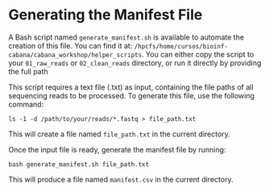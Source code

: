 # Generating the Manifest File

A Bash script named `generate_manifest.sh` is available to automate the creation of this file. You can find it at: `/hpcfs/home/cursos/bioinf-cabana/cabana_workshop/helper_scripts`. 
You can either copy the script to your `01_raw_reads` or `02_clean_reads` directory, or run it directly by providing the full path

This script requires a text file (.txt) as input, containing the file paths of all sequencing reads to be processed. To generate this file, use the following command:

`ls -1 -d /path/to/your/reads/*.fastq > file_path.txt`

This will create a file named `file_path.txt` in the current directory.

Once the input file is ready, generate the manifest file by running:

`bash generate_manifest.sh file_path.txt`

This will produce a file named `manifest.csv` in the current directory.
